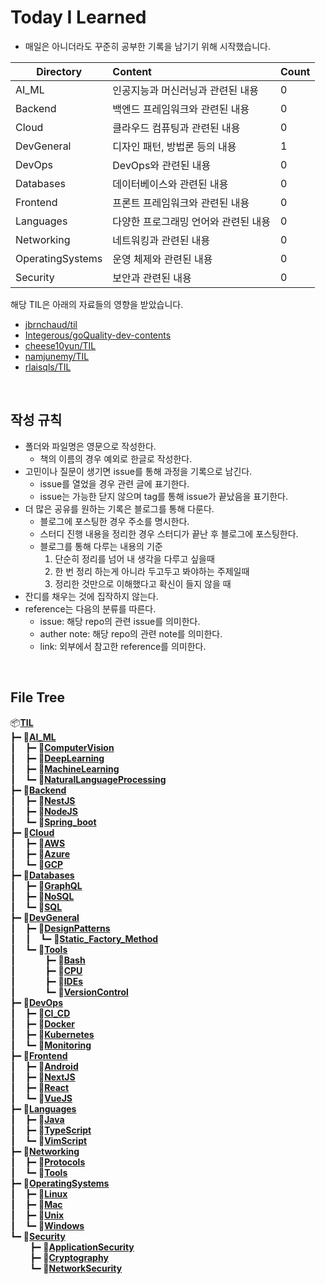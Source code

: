# Today I Learned

- 매일은 아니더라도 꾸준히 공부한 기록을 남기기 위해 시작했습니다.

| Directory         | Content                              | Count                        |
| ----------------- | :----------------------------------- | ---------------------------- |
| AI_ML             | 인공지능과 머신러닝과 관련된 내용       | 0    |
| Backend           | 백엔드 프레임워크와 관련된 내용         | 0  |
| Cloud             | 클라우드 컴퓨팅과 관련된 내용           | 0    |
| DevGeneral        | 디자인 패턴, 방법론 등의 내용          | 1|
| DevOps            | DevOps와 관련된 내용                  | 0   |
| Databases         | 데이터베이스와 관련된 내용             | 0|
| Frontend          | 프론트 프레임워크와 관련된 내용        | 0 |
| Languages         | 다양한 프로그래밍 언어와 관련된 내용    | 0|
| Networking        | 네트워킹과 관련된 내용                 | 0|
| OperatingSystems  | 운영 체제와 관련된 내용                | 0|
| Security          | 보안과 관련된 내용                    | 0|

해당 TIL은 아래의 자료들의 영향을 받았습니다.
- [jbrnchaud/til](https://github.com/jbranchaud/til)
- [Integerous/goQuality-dev-contents](https://github.com/Integerous/goQuality-dev-contents)
- [cheese10yun/TIL](https://github.com/cheese10yun/TIL)
- [namjunemy/TIL](https://github.com/namjunemy/TIL)
- [rlaisqls/TIL](https://github.com/rlaisqls/TIL)

<br>

## 작성 규칙
- 폴더와 파일명은 영문으로 작성한다.
  - 책의 이름의 경우 예외로 한글로 작성한다.
- 고민이나 질문이 생기면 issue를 통해 과정을 기록으로 남긴다.
  - issue를 열었을 경우 관련 글에 표기한다.
  - issue는 가능한 닫지 않으며 tag를 통해 issue가 끝났음을 표기한다.
- 더 많은 공유를 원하는 기록은 블로그를 통해 다룬다.
  - 블로그에 포스팅한 경우 주소를 명시한다.
  - 스터디 진행 내용을 정리한 경우 스터디가 끝난 후 블로그에 포스팅한다.
  - 블로그를 통해 다루는 내용의 기준
    1. 단순히 정리를 넘어 내 생각을 다루고 싶을때
    2. 한 번 정리 하는게 아니라 두고두고 봐야하는 주제일때
    3. 정리한 것만으로 이해했다고 확신이 들지 않을 때
- 잔디를 채우는 것에 집작하지 않는다.
- reference는 다음의 분류를 따른다.
  - issue: 해당 repo의 관련 issue를 의미한다.
  - auther note: 해당 repo의 관련 note를 의미한다.
  - link: 외부에서 참고한 reference를 의미한다.

<br>

## File Tree

📦[**TIL**](./)</br>
┣━&nbsp;📂[**AI_ML**](./AI_ML)</br>
┃  &nbsp;&nbsp;┣━&nbsp;📂[**ComputerVision**](./AI_ML/ComputerVision)</br>
┃  &nbsp;&nbsp;┣━&nbsp;📂[**DeepLearning**](./AI_ML/DeepLearning)</br>
┃  &nbsp;&nbsp;┣━&nbsp;📂[**MachineLearning**](./AI_ML/MachineLearning)</br>
┃  &nbsp;&nbsp;┗━&nbsp;📂[**NaturalLanguageProcessing**](./AI_ML/NaturalLanguageProcessing)</br>
┣━&nbsp;📂[**Backend**](./Backend)</br>
┃  &nbsp;&nbsp;┣━&nbsp;📂[**NestJS**](./Backend/NestJS)</br>
┃  &nbsp;&nbsp;┣━&nbsp;📂[**NodeJS**](./Backend/NodeJS)</br>
┃  &nbsp;&nbsp;┗━&nbsp;📂[**Spring_boot**](./Backend/Spring_boot)</br>
┣━&nbsp;📂[**Cloud**](./Cloud)</br>
┃  &nbsp;&nbsp;┣━&nbsp;📂[**AWS**](./Cloud/AWS)</br>
┃  &nbsp;&nbsp;┣━&nbsp;📂[**Azure**](./Cloud/Azure)</br>
┃  &nbsp;&nbsp;┗━&nbsp;📂[**GCP**](./Cloud/GCP)</br>
┣━&nbsp;📂[**Databases**](./Databases)</br>
┃  &nbsp;&nbsp;┣━&nbsp;📂[**GraphQL**](./Databases/GraphQL)</br>
┃  &nbsp;&nbsp;┣━&nbsp;📂[**NoSQL**](./Databases/NoSQL)</br>
┃  &nbsp;&nbsp;┗━&nbsp;📂[**SQL**](./Databases/SQL)</br>
┣━&nbsp;📂[**DevGeneral**](./DevGeneral)</br>
┃  &nbsp;&nbsp;┣━&nbsp;📂[**DesignPatterns**](./DevGeneral/DesignPatterns)</br>
┃  &nbsp;&nbsp;┃  &nbsp;&nbsp;┗━&nbsp;📄[**Static_Factory_Method**](./DevGeneral/DesignPatterns/Static_Factory_Method.md)</br>
┃  &nbsp;&nbsp;┗━&nbsp;📂[**Tools**](./DevGeneral/Tools)</br>
┃  &nbsp;&nbsp;&nbsp;&nbsp;&nbsp;&nbsp;&nbsp;&nbsp;&nbsp;&nbsp;┣━&nbsp;📂[**Bash**](./DevGeneral/Tools/Bash)</br>
┃  &nbsp;&nbsp;&nbsp;&nbsp;&nbsp;&nbsp;&nbsp;&nbsp;&nbsp;&nbsp;┣━&nbsp;📂[**CPU**](./DevGeneral/Tools/CPU)</br>
┃  &nbsp;&nbsp;&nbsp;&nbsp;&nbsp;&nbsp;&nbsp;&nbsp;&nbsp;&nbsp;┣━&nbsp;📂[**IDEs**](./DevGeneral/Tools/IDEs)</br>
┃  &nbsp;&nbsp;&nbsp;&nbsp;&nbsp;&nbsp;&nbsp;&nbsp;&nbsp;&nbsp;┗━&nbsp;📂[**VersionControl**](./DevGeneral/Tools/VersionControl)</br>
┣━&nbsp;📂[**DevOps**](./DevOps)</br>
┃  &nbsp;&nbsp;┣━&nbsp;📂[**CI_CD**](./DevOps/CI_CD)</br>
┃  &nbsp;&nbsp;┣━&nbsp;📂[**Docker**](./DevOps/Docker)</br>
┃  &nbsp;&nbsp;┣━&nbsp;📂[**Kubernetes**](./DevOps/Kubernetes)</br>
┃  &nbsp;&nbsp;┗━&nbsp;📂[**Monitoring**](./DevOps/Monitoring)</br>
┣━&nbsp;📂[**Frontend**](./Frontend)</br>
┃  &nbsp;&nbsp;┣━&nbsp;📂[**Android**](./Frontend/Android)</br>
┃  &nbsp;&nbsp;┣━&nbsp;📂[**NextJS**](./Frontend/NextJS)</br>
┃  &nbsp;&nbsp;┣━&nbsp;📂[**React**](./Frontend/React)</br>
┃  &nbsp;&nbsp;┗━&nbsp;📂[**VueJS**](./Frontend/VueJS)</br>
┣━&nbsp;📂[**Languages**](./Languages)</br>
┃  &nbsp;&nbsp;┣━&nbsp;📂[**Java**](./Languages/Java)</br>
┃  &nbsp;&nbsp;┣━&nbsp;📂[**TypeScript**](./Languages/TypeScript)</br>
┃  &nbsp;&nbsp;┗━&nbsp;📂[**VimScript**](./Languages/VimScript)</br>
┣━&nbsp;📂[**Networking**](./Networking)</br>
┃  &nbsp;&nbsp;┣━&nbsp;📂[**Protocols**](./Networking/Protocols)</br>
┃  &nbsp;&nbsp;┗━&nbsp;📂[**Tools**](./Networking/Tools)</br>
┣━&nbsp;📂[**OperatingSystems**](./OperatingSystems)</br>
┃  &nbsp;&nbsp;┣━&nbsp;📂[**Linux**](./OperatingSystems/Linux)</br>
┃  &nbsp;&nbsp;┣━&nbsp;📂[**Mac**](./OperatingSystems/Mac)</br>
┃  &nbsp;&nbsp;┣━&nbsp;📂[**Unix**](./OperatingSystems/Unix)</br>
┃  &nbsp;&nbsp;┗━&nbsp;📂[**Windows**](./OperatingSystems/Windows)</br>
┗━&nbsp;📂[**Security**](./Security)</br>
&nbsp;&nbsp;&nbsp;&nbsp;&nbsp;&nbsp;&nbsp;&nbsp;┣━&nbsp;📂[**ApplicationSecurity**](./Security/ApplicationSecurity)</br>
&nbsp;&nbsp;&nbsp;&nbsp;&nbsp;&nbsp;&nbsp;&nbsp;┣━&nbsp;📂[**Cryptography**](./Security/Cryptography)</br>
&nbsp;&nbsp;&nbsp;&nbsp;&nbsp;&nbsp;&nbsp;&nbsp;┗━&nbsp;📂[**NetworkSecurity**](./Security/NetworkSecurity)</br>
